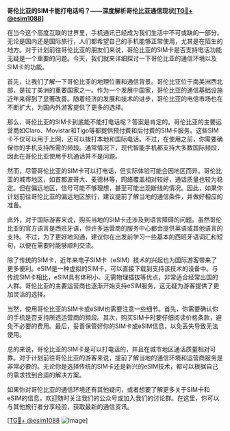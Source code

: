 **哥伦比亚的SIM卡能打电话吗？——深度解析哥伦比亚通信现状[[TG💪+ @esim1088](https://t.me/s/esim1088)]**

在当今这个高度互联的世界里，手机通讯已经成为我们生活中不可或缺的一部分。无论是国内还是国际旅行，人们都希望自己的手机能够正常使用，尤其是在陌生的地方。对于计划前往哥伦比亚的朋友们来说，哥伦比亚的SIM卡是否支持电话功能无疑是一个重要的问题。今天，我们就来详细探讨一下哥伦比亚的通信环境以及SIM卡的功能。

首先，让我们了解一下哥伦比亚的地理位置和通信背景。哥伦比亚位于南美洲西北部，是拉丁美洲的重要国家之一。作为一个发展中国家，哥伦比亚的通信基础设施近年来得到了显著改善。随着经济的发展和技术的进步，哥伦比亚的电信市场也在不断扩大，为国内外游客提供了更多的选择。

那么，哥伦比亚的SIM卡到底能不能打电话呢？答案是肯定的。哥伦比亚的主要运营商如Claro、Movistar和Tigo等都提供预付费和后付费的SIM卡服务。这些SIM卡不仅可以用于上网，还可以拨打本地和国际电话。不过，在使用之前，你需要确保你的手机支持所需的频段。通常情况下，现代智能手机都支持大多数国际频段，因此在哥伦比亚使用手机通话并不是问题。

然而，尽管哥伦比亚的SIM卡可以打电话，但实际体验可能会因地区而异。哥伦比亚的城市地区，如首都波哥大、麦德林等，网络覆盖相对较好，通话质量也较为稳定。但在偏远地区，信号可能不够理想，甚至可能出现断线的情况。因此，如果你计划前往哥伦比亚的偏远地区旅行，建议提前了解当地的通信条件，并做好相应的准备。

此外，对于国际游客来说，购买当地的SIM卡还涉及到语言障碍的问题。虽然哥伦比亚的官方语言是西班牙语，但许多运营商的服务中心都会提供英语或其他语言的支持。不过，为了更好地沟通，建议你在出发前学习一些基本的西班牙语词汇和短句，以便在需要时能够顺利交流。

除了传统的SIM卡，近年来电子SIM卡（eSIM）技术的兴起也为国际游客带来了更多便利。eSIM是一种虚拟的SIM卡，可以直接下载到支持该技术的设备中。与传统SIM卡相比，eSIM具有体积小、无需物理插拔等优点，非常适合经常出国的人群。哥伦比亚的主要运营商也逐渐开始支持eSIM服务，这无疑为游客提供了更加灵活的选择。

当然，使用哥伦比亚的SIM卡或eSIM也需要注意一些细节。首先，你需要确认你的手机是否支持所选运营商的频段。其次，购买SIM卡时要仔细阅读价格条款，避免不必要的费用。最后，妥善保管好你的SIM卡或eSIM信息，以免丢失导致无法使用。

总的来说，哥伦比亚的SIM卡是可以打电话的，并且在城市地区通话质量相对可靠。对于计划前往哥伦比亚的游客来说，提前了解当地的通信环境和运营商服务是非常必要的。无论你是选择传统的SIM卡还是新兴的eSIM技术，都可以根据自己的需求找到合适的解决方案。

如果你对哥伦比亚的通信环境还有其他疑问，或者想要了解更多关于SIM卡和eSIM的信息，欢迎随时关注我们的公众号或加入我们的讨论群。在这里，你可以与其他旅行者分享经验，获取最新的通信资讯。

[[TG💪+ @esim1088](https://t.me/s/esim1088) ![Image](https://i.postimg.cc/4NQfJmqS/Snipaste-2025-05-13-00-14-12.png)]